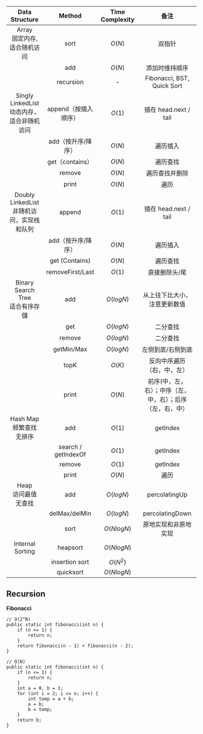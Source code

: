 
|          Data Structure           |       Method        | Time Complexity |              备注               |
| :-------------------------------: | :-----------------: | :-------------: | :---------------------------: |
|       Array<br>固定内存, 适合随机访问       |        sort         |     $O(N)$      |              双指针              |
|                                   |         add         |     $O(N)$      |            添加时维持顺序            |
|                                   |      recursion      |        -        |  Fibonacci, BST, Quick Sort   |
| Singly LinkedList<br>动态内存，适合非随机访问 |    append（按插入顺序）    |     $O(1)$      |      插在 head.next / tail      |
|                                   |     add（按升序/降序）     |     $O(N)$      |             遍历插入              |
|                                   |    get（contains）    |     $O(N)$      |             遍历查找              |
|                                   |       remove        |     $O(N)$      |            遍历查找并删除            |
|                                   |        print        |     $O(N)$      |              遍历               |
| Doubly LinkedList<br>非随机访问，实现栈和队列 |       append        |     $O(1)$      |      插在 head.next / tail      |
|                                   |     add（按升序/降序）     |     $O(N)$      |             遍历插入              |
|                                   |   get (Contains)    |     $O(N)$      |             遍历查找              |
|                                   |  removeFirst/Last   |     $O(1)$      |            直接删除头/尾            |
|   Binary Search Tree<br>适合有序存儲    |         add         |    $O(logN)$    |        从上往下比大小，注意更新数值         |
|                                   |         get         |    $O(logN)$    |             二分查找              |
|                                   |       remove        |    $O(logN)$    |             二分查找              |
|                                   |     getMin/Max      |    $O(logN)$    |           左侧到底/右侧到底           |
|                                   |        topK         |     $O(K)$      |         反向中序遍历（右，中，左）         |
|                                   |        print        |     $O(N)$      | 前序(中，左，右）；中序（左，中，右）；后序（左，右，中） |
|      Hash Map<br>频繁查找<br>无排序      |         add         |     $O(1)$      |           getIndex            |
|                                   | search / getIndexOf |     $O(1)$      |           getIndex            |
|                                   |       remove        |     $O(1)$      |           getIndex            |
|                                   |        print        |     $O(N)$      |              遍历               |
|        Heap<br>访问最值<br>无查找        |         add         |    $O(logN)$    |         percolatingUp         |
|                                   |    delMax/delMin    |    $O(logN)$    |        percolatingDown        |
|                                   |        sort         |   $O(NlogN)$    |          原地实现和非原地实现           |
|         Internal Sorting          |      heapsort       |   $O(NlogN)$    |                               |
|                                   |   insertion sort    |    $O(N^2)$     |                               |
|                                   |      quicksort      |   $O(NlogN)$    |                               |
## **Recursion**
**Fibonacci**
```
// O(2^N)
public static int fibonacci(int n) {
	if (n <= 1) {
		return n;
	}
	return fibonacci(n - 1) + fibonacci(n - 2);
}
```
```
// O(N)
public static int fibonacci(int n) {
	if (n <= 1) {
		return n;
	}
	int a = 0, b = 1;
	for (int i = 2; i <= n; i++) {
		int temp = a + b;
		a = b;
		b = temp;
	}
	return b;
}
```
